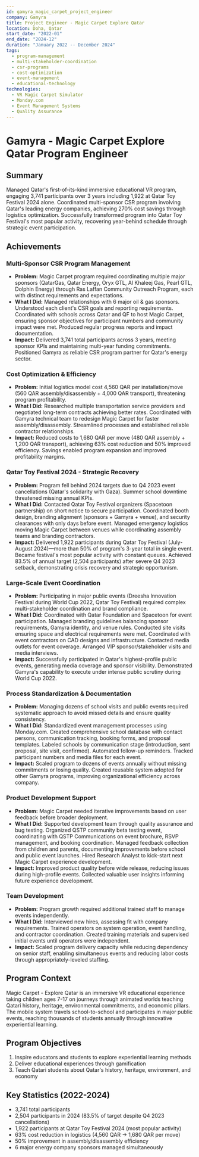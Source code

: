 ```yaml
---
id: gamyra_magic_carpet_project_engineer
company: Gamyra
title: Project Engineer - Magic Carpet Explore Qatar
location: Doha, Qatar
start_date: "2022-01"
end_date: "2024-12"
duration: "January 2022 -- December 2024"
tags:
  - program-management
  - multi-stakeholder-coordination
  - csr-programs
  - cost-optimization
  - event-management
  - educational-technology
technologies:
  - VR Magic Carpet Simulator
  - Monday.com
  - Event Management Systems
  - Quality Assurance
---
```


# Gamyra - Magic Carpet Explore Qatar Program Engineer

## Summary
Managed Qatar's first-of-its-kind immersive educational VR program, engaging 3,741 participants over 3 years including 1,922 at Qatar Toy Festival 2024 alone. Coordinated multi-sponsor CSR program involving Qatar's leading energy companies, achieving 270% cost savings through logistics optimization. Successfully transformed program into Qatar Toy Festival's most popular activity, recovering year-behind schedule through strategic event participation.

## Achievements

### Multi-Sponsor CSR Program Management
- **Problem:** Magic Carpet program required coordinating multiple major sponsors (QatarGas, Qatar Energy, Oryx GTL, Al Khaleej Gas, Pearl GTL, Dolphin Energy) through Ras Laffan Community Outreach Program, each with distinct requirements and expectations.
- **What I Did:** Managed relationships with 6 major oil & gas sponsors. Understood each client's CSR goals and reporting requirements. Coordinated with schools across Qatar and QF to host Magic Carpet, ensuring sponsor objectives for participant numbers and community impact were met. Produced regular progress reports and impact documentation.
- **Impact:** Delivered 3,741 total participants across 3 years, meeting sponsor KPIs and maintaining multi-year funding commitments. Positioned Gamyra as reliable CSR program partner for Qatar's energy sector.

### Cost Optimization & Efficiency
- **Problem:** Initial logistics model cost 4,560 QAR per installation/move (560 QAR assembly/disassembly + 4,000 QAR transport), threatening program profitability.
- **What I Did:** Researched multiple transportation service providers and negotiated long-term contracts achieving better rates. Coordinated with Gamyra technical team to redesign Magic Carpet for faster assembly/disassembly. Streamlined processes and established reliable contractor relationships.
- **Impact:** Reduced costs to 1,680 QAR per move (480 QAR assembly + 1,200 QAR transport), achieving 63% cost reduction and 50% improved efficiency. Savings enabled program expansion and improved profitability margins.

### Qatar Toy Festival 2024 - Strategic Recovery
- **Problem:** Program fell behind 2024 targets due to Q4 2023 event cancellations (Qatar's solidarity with Gaza). Summer school downtime threatened missing annual KPIs.
- **What I Did:** Contacted Qatar Toy Festival organizers (Spacetoon partnership) on short notice to secure participation. Coordinated booth design, branding alignment (sponsors + Gamyra + venue), and security clearances with only days before event. Managed emergency logistics moving Magic Carpet between venues while coordinating assembly teams and branding contractors.
- **Impact:** Delivered 1,922 participants during Qatar Toy Festival (July-August 2024)—more than 50% of program's 3-year total in single event. Became festival's most popular activity with constant queues. Achieved 83.5% of annual target (2,504 participants) after severe Q4 2023 setback, demonstrating crisis recovery and strategic opportunism.

### Large-Scale Event Coordination
- **Problem:** Participating in major public events (Dreesha Innovation Festival during World Cup 2022, Qatar Toy Festival) required complex multi-stakeholder coordination and brand compliance.
- **What I Did:** Coordinated with Qatar Foundation and Spacetoon for event participation. Managed branding guidelines balancing sponsor requirements, Gamyra identity, and venue rules. Conducted site visits ensuring space and electrical requirements were met. Coordinated with event contractors on CAD designs and infrastructure. Contacted media outlets for event coverage. Arranged VIP sponsor/stakeholder visits and media interviews.
- **Impact:** Successfully participated in Qatar's highest-profile public events, generating media coverage and sponsor visibility. Demonstrated Gamyra's capability to execute under intense public scrutiny during World Cup 2022.

### Process Standardization & Documentation
- **Problem:** Managing dozens of school visits and public events required systematic approach to avoid missed details and ensure quality consistency.
- **What I Did:** Standardized event management processes using Monday.com. Created comprehensive school database with contact persons, communication tracking, booking forms, and proposal templates. Labeled schools by communication stage (introduction, sent proposal, site visit, confirmed). Automated follow-up reminders. Tracked participant numbers and media files for each event.
- **Impact:** Scaled program to dozens of events annually without missing commitments or losing quality. Created reusable system adopted for other Gamyra programs, improving organizational efficiency across company.

### Product Development Support
- **Problem:** Magic Carpet needed iterative improvements based on user feedback before broader deployment.
- **What I Did:** Supported development team through quality assurance and bug testing. Organized QSTP community beta testing event, coordinating with QSTP Communications on event brochure, RSVP management, and booking coordination. Managed feedback collection from children and parents, documenting improvements before school and public event launches. Hired Research Analyst to kick-start next Magic Carpet experience development.
- **Impact:** Improved product quality before wide release, reducing issues during high-profile events. Collected valuable user insights informing future experience development.

### Team Development
- **Problem:** Program growth required additional trained staff to manage events independently.
- **What I Did:** Interviewed new hires, assessing fit with company requirements. Trained operators on system operation, event handling, and contractor coordination. Created training materials and supervised initial events until operators were independent.
- **Impact:** Scaled program delivery capacity while reducing dependency on senior staff, enabling simultaneous events and reducing labor costs through appropriately-leveled staffing.

## Program Context
Magic Carpet - Explore Qatar is an immersive VR educational experience taking children ages 7-17 on journeys through animated worlds teaching Qatari history, heritage, environmental commitments, and economic pillars. The mobile system travels school-to-school and participates in major public events, reaching thousands of students annually through innovative experiential learning.

## Program Objectives
1. Inspire educators and students to explore experiential learning methods
2. Deliver educational experiences through gamification
3. Teach Qatari students about Qatar's history, heritage, environment, and economy

## Key Statistics (2022-2024)
- 3,741 total participants
- 2,504 participants in 2024 (83.5% of target despite Q4 2023 cancellations)
- 1,922 participants at Qatar Toy Festival 2024 (most popular activity)
- 63% cost reduction in logistics (4,560 QAR → 1,680 QAR per move)
- 50% improvement in assembly/disassembly efficiency
- 6 major energy company sponsors managed simultaneously
